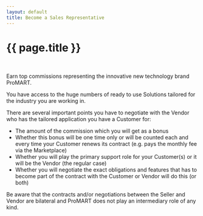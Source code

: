 ```yaml
---
layout: default
title: Become a Sales Representative
---
```


{{ page.title }}
===

<br>

Earn top commissions representing the innovative new technology brand ProMART.

You have access to the huge numbers of ready to use Solutions tailored for the industry you are working in.

There are several important points you have to negotiate with the Vendor who has the tailored application you have a Customer for:

* The amount of the commission which you will get as a bonus
* Whether this bonus will be one time only or will be counted each and every time your Customer renews its contract (e.g. pays the monthly fee via the Marketplace)
* Whether you will play the primary support role for your Customer(s) or it will be the Vendor (the regular case)
* Whether you will negotiate the exact obligations and features that has to become part of the contract with the Customer or Vendor will do this (or both)

Be aware that the contracts and/or negotiations between the Seller and Vendor are bilateral and ProMART does not play an intermediary role of any kind.

<br>
